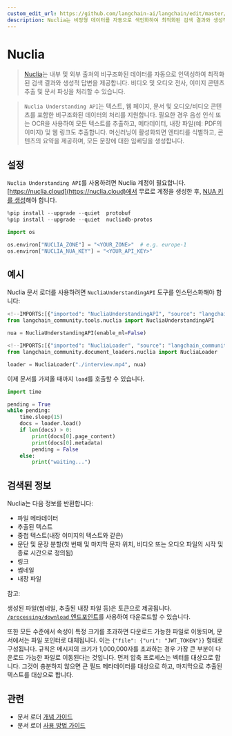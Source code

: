 ```yaml
---
custom_edit_url: https://github.com/langchain-ai/langchain/edit/master/docs/docs/integrations/document_loaders/nuclia.ipynb
description: Nuclia는 비정형 데이터를 자동으로 색인화하여 최적화된 검색 결과와 생성적 답변을 제공합니다. 다양한 콘텐츠를 처리합니다.
---
```


# Nuclia

> [Nuclia](https://nuclia.com)는 내부 및 외부 출처의 비구조화된 데이터를 자동으로 인덱싱하여 최적화된 검색 결과와 생성적 답변을 제공합니다. 비디오 및 오디오 전사, 이미지 콘텐츠 추출 및 문서 파싱을 처리할 수 있습니다.

> `Nuclia Understanding API`는 텍스트, 웹 페이지, 문서 및 오디오/비디오 콘텐츠를 포함한 비구조화된 데이터의 처리를 지원합니다. 필요한 경우 음성 인식 또는 OCR을 사용하여 모든 텍스트를 추출하고, 메타데이터, 내장 파일(예: PDF의 이미지) 및 웹 링크도 추출합니다. 머신러닝이 활성화되면 엔티티를 식별하고, 콘텐츠의 요약을 제공하며, 모든 문장에 대한 임베딩을 생성합니다.

## 설정

`Nuclia Understanding API`를 사용하려면 Nuclia 계정이 필요합니다. [https://nuclia.cloud](https://nuclia.cloud)에서 무료로 계정을 생성한 후, [NUA 키를 생성](https://docs.nuclia.dev/docs/docs/using/understanding/intro)해야 합니다.

```python
%pip install --upgrade --quiet  protobuf
%pip install --upgrade --quiet  nucliadb-protos
```


```python
import os

os.environ["NUCLIA_ZONE"] = "<YOUR_ZONE>"  # e.g. europe-1
os.environ["NUCLIA_NUA_KEY"] = "<YOUR_API_KEY>"
```


## 예시

Nuclia 문서 로더를 사용하려면 `NucliaUnderstandingAPI` 도구를 인스턴스화해야 합니다:

```python
<!--IMPORTS:[{"imported": "NucliaUnderstandingAPI", "source": "langchain_community.tools.nuclia", "docs": "https://api.python.langchain.com/en/latest/tools/langchain_community.tools.nuclia.tool.NucliaUnderstandingAPI.html", "title": "Nuclia"}]-->
from langchain_community.tools.nuclia import NucliaUnderstandingAPI

nua = NucliaUnderstandingAPI(enable_ml=False)
```


```python
<!--IMPORTS:[{"imported": "NucliaLoader", "source": "langchain_community.document_loaders.nuclia", "docs": "https://api.python.langchain.com/en/latest/document_loaders/langchain_community.document_loaders.nuclia.NucliaLoader.html", "title": "Nuclia"}]-->
from langchain_community.document_loaders.nuclia import NucliaLoader

loader = NucliaLoader("./interview.mp4", nua)
```


이제 문서를 가져올 때까지 `load`를 호출할 수 있습니다.

```python
import time

pending = True
while pending:
    time.sleep(15)
    docs = loader.load()
    if len(docs) > 0:
        print(docs[0].page_content)
        print(docs[0].metadata)
        pending = False
    else:
        print("waiting...")
```


## 검색된 정보

Nuclia는 다음 정보를 반환합니다:

- 파일 메타데이터
- 추출된 텍스트
- 중첩 텍스트(내장 이미지의 텍스트와 같은)
- 문단 및 문장 분할(첫 번째 및 마지막 문자 위치, 비디오 또는 오디오 파일의 시작 및 종료 시간으로 정의됨)
- 링크
- 썸네일
- 내장 파일

참고:

생성된 파일(썸네일, 추출된 내장 파일 등)은 토큰으로 제공됩니다. [`/processing/download` 엔드포인트](https://docs.nuclia.dev/docs/api#operation/Download_binary_file_processing_download_get)를 사용하여 다운로드할 수 있습니다.

또한 모든 수준에서 속성이 특정 크기를 초과하면 다운로드 가능한 파일로 이동되며, 문서에서는 파일 포인터로 대체됩니다. 이는 `{"file": {"uri": "JWT_TOKEN"}}` 형태로 구성됩니다. 규칙은 메시지의 크기가 1,000,000자를 초과하는 경우 가장 큰 부분이 다운로드 가능한 파일로 이동된다는 것입니다. 먼저 압축 프로세스는 벡터를 대상으로 합니다. 그것이 충분하지 않으면 큰 필드 메타데이터를 대상으로 하고, 마지막으로 추출된 텍스트를 대상으로 합니다.

## 관련

- 문서 로더 [개념 가이드](/docs/concepts/#document-loaders)
- 문서 로더 [사용 방법 가이드](/docs/how_to/#document-loaders)